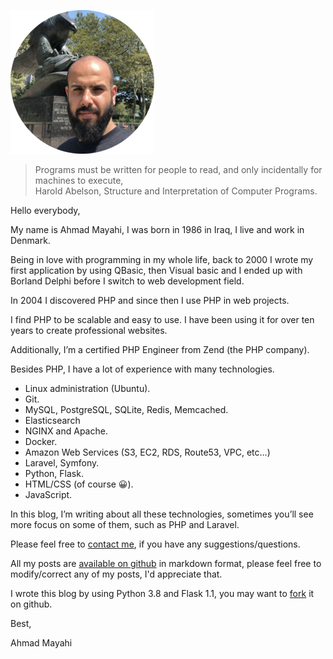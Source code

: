 ![Ahmad Mayahi](./static/img/ahmad-mayahi.jpg)

> Programs must be written for people to read, and only incidentally for machines to execute, <br>Harold Abelson, Structure and Interpretation of Computer Programs.

Hello everybody,

My name is Ahmad Mayahi, I was born in 1986 in Iraq, I live and work in Denmark.

Being in love with programming in my whole life, back to 2000 I wrote my first application by using QBasic, then Visual basic and I ended up with Borland Delphi before I switch to web development field.

In 2004 I discovered PHP and since then I use PHP in web projects.

I find PHP to be scalable and easy to use. I have been using it for over ten years to create professional websites.

Additionally, I’m a certified PHP Engineer from Zend (the PHP company).

Besides PHP, I have a lot of experience with many technologies.

- Linux administration (Ubuntu).
- Git.
- MySQL, PostgreSQL, SQLite, Redis, Memcached.
- Elasticsearch
- NGINX and Apache.
- Docker.
- Amazon Web Services (S3, EC2, RDS, Route53, VPC, etc…)
- Laravel, Symfony.
- Python, Flask.
- HTML/CSS (of course 😀).
- JavaScript.

In this blog, I’m writing about all these technologies, sometimes you’ll see more focus on some of them, such as PHP and Laravel.

Please feel free to [contact me](https://form.jotform.com/201892949858375), if you have any suggestions/questions.

All my posts are [available on github](https://github.com/ahmadmayahi/mayahi.net/tree/master/content/posts) in markdown format, please feel free to modify/correct any of my posts, I'd appreciate that.

I wrote this blog by using Python 3.8 and Flask 1.1, you may want to [fork](https://github.com/ahmadmayahi/mayahi.net) it on github.

Best,

Ahmad Mayahi